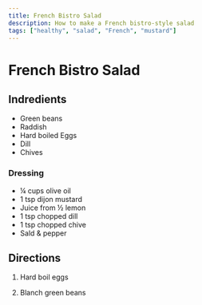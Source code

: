 ```yaml
---
title: French Bistro Salad
description: How to make a French bistro-style salad
tags: ["healthy", "salad", "French", "mustard"]
---
```


# French Bistro Salad
## Indredients
- Green beans
- Raddish
- Hard boiled Eggs
- Dill
- Chives

### Dressing
- &frac14; cups olive oil
- 1 tsp dijon mustard
- Juice from &frac12; lemon
- 1 tsp chopped dill
- 1 tsp chopped chive
- Sald & pepper

## Directions
1. Hard boil eggs

2. Blanch green beans